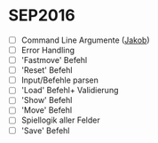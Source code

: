 # SEP2016

- [ ] Command Line Argumente ([Jakob](https://github.com/jguertl))
- [ ] Error Handling
- [ ] 'Fastmove' Befehl
- [ ] 'Reset' Befehl
- [ ] Input/Befehle parsen
- [ ] 'Load' Befehl+ Validierung
- [ ] 'Show' Befehl
- [ ] 'Move' Befehl
- [ ] Spiellogik aller Felder
- [ ] 'Save' Befehl
